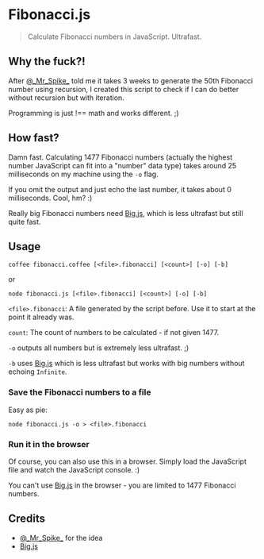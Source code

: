# Fibonacci.js

> Calculate Fibonacci numbers in JavaScript. Ultrafast.

## Why the fuck?!

After [@\_Mr\_Spike\_](http://twitter.com/_Mr_Spike_) told me it takes 3 weeks to generate the 50th Fibonacci number using recursion, I created this script to check if I can do better without recursion but with iteration.

Programming is just !== math and works different. ;)

## How fast?

Damn fast. Calculating 1477 Fibonacci numbers (actually the highest number JavaScript can fit into a "number" data type) takes around 25 milliseconds on my machine using the `-o` flag.

If you omit the output and just echo the last number, it takes about 0 milliseconds. Cool, hm? :)

Really big Fibonacci numbers need [Big.js](https://github.com/MikeMcl/big.js), which is less ultrafast but still quite fast.

## Usage

	coffee fibonacci.coffee [<file>.fibonacci] [<count>] [-o] [-b]

or

	node fibonacci.js [<file>.fibonacci] [<count>] [-o] [-b]

`<file>.fibonacci`: A file generated by the script before. Use it to start at the point it already was.

`count`: The count of numbers to be calculated - if not given 1477.

`-o` outputs all numbers but is extremely less ultrafast. ;)

`-b` uses [Big.js](https://github.com/MikeMcl/big.js) which is less ultrafast but works with big numbers without echoing `Infinite`.

### Save the Fibonacci numbers to a file

Easy as pie:

	node fibonacci.js -o > <file>.fibonacci

### Run it in the browser

Of course, you can also use this in a browser.
Simply load the JavaScript file and watch the JavaScript console. :)

You can't use [Big.js](https://github.com/MikeMcl/big.js) in the browser - you are limited to 1477 Fibonacci numbers.

## Credits

- [@\_Mr\_Spike\_](http://twitter.com/_Mr_Spike_) for the idea
- [Big.js](https://github.com/MikeMcl/big.js)